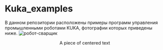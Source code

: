 # Kuka_examples
В данном репозитории расположены примеры программ управления промышленными роботами KUKA, фотографии которых приведены ниже.
![робот-сварщик](https://github.com/belvasevg/Kuka_examples/assets/62217397/1db40027-e39c-45e2-af36-063dd306b83a)
<p style="text-align: center;">A piece of centered text</p>
